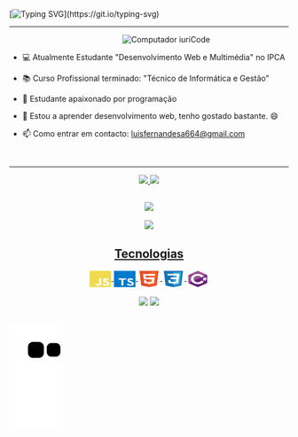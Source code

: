 ##
[![Typing SVG](https://readme-typing-svg.herokuapp.com/?color=FF79C6&size=28&center=true&vCenter=true&width=1000&lines=Ol%C3%A1,+Meu+Nome+%C3%A9+Luís+Fernandes;E+Tenho+20+Anos;)](https://git.io/typing-svg)

---

<img src="https://raw.githubusercontent.com/MicaelliMedeiros/micaellimedeiros/master/image/computer-illustration.png" min-width="300px" max-width="400px" width="300px" align="right" alt="Computador iuriCode">

<br>

<p margin-top= "25px" align=left>

- 💻 Atualmente Estudante "Desenvolvimento Web e Multimédia" no IPCA 
  
</p>
<p align=left>

- 📚 Curso Profissional terminado: "Técnico de Informática e Gestão"
  
</p>
<p align=left>

- 💖 Estudante apaixonado por programação
  
</p>
<p align=left>

- 📝 Estou a aprender desenvolvimento web, tenho gostado bastante. :smile:
  
</p>
<p align=left>
  
- 📫 Como entrar em contacto: luisfernandesa664@gmail.com
  
</p>
<br>

---

<!--"200em"-->
<div align="center">
  <a href="https://github.com/Luisfernandes664">
  <img height="180em" src="https://github-readme-stats.vercel.app/api?username=Luisfernandes664&show_icons=true&theme=dracula&include_all_commits=true&count_private=true"/>
  <img height="180em" src="https://github-readme-stats.vercel.app/api/top-langs/?username=Luisfernandes664&layout=compact&langs_count=8&theme=dracula"/>
</div>

##

<p width="49" align="center">
  <img src="https://activity-graph.herokuapp.com/graph?username=LuisFernandes664&theme=dracula&hide_border=true&area=true" />
</p>

<p align="center">
  <img src="https://github-profile-trophy.vercel.app/?username=LuisFernandes664&theme=dracula&row=2&no-bg=true&column=3&margin-w=15&margin-h=15" />
</p>

<h2 align="center">Tecnologias</h2>
  
<div align=center>
  <img align="center" alt="Luis-Js" height="30" width="40" src="https://raw.githubusercontent.com/devicons/devicon/master/icons/javascript/javascript-plain.svg">
  <img align="center" alt="Luis-Ts" height="30" width="40" src="https://raw.githubusercontent.com/devicons/devicon/master/icons/typescript/typescript-plain.svg">
  <img align="center" alt="Luis-HTML" height="30" width="40" src="https://raw.githubusercontent.com/devicons/devicon/master/icons/html5/html5-original.svg">
  <img align="center" alt="Luis-CSS" height="30" width="40" src="https://raw.githubusercontent.com/devicons/devicon/master/icons/css3/css3-original.svg">
  <img align="center" alt="Luis-Csharp" height="30" width="40" src="https://raw.githubusercontent.com/devicons/devicon/master/icons/csharp/csharp-original.svg">
</div>


 </br>
  
  <div align=center>
  <a href = "mailto: Luisfernandesa664@gmail.com"><img src="https://img.shields.io/badge/-Gmail-%23EA4335?style=for-the-badge&logo=gmail&logoColor=white" target="_blank"></a>
  <a href="https://www.instagram.com/luis_fernandes664/" target="_blank"><img src="https://img.shields.io/badge/-Instagram-%23E4405F?style=for-the-badge&logo=instagram&logoColor=white" target="_blank"></a>
</div>
 
  
 ##
  
![Snake animation](https://github.com/LuisFernandes664/LuisFernandes664/blob/output/github-contribution-grid-snake.svg)

